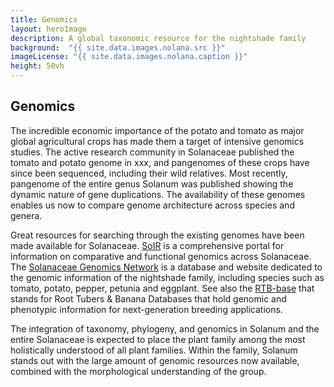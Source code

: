 ```yaml
---
title: Genomics
layout: heroImage
description: A global taxonomic resource for the nightshade family
background:  "{{ site.data.images.nolana.src }}"
imageLicense: "{{ site.data.images.nolana.caption }}"
height: 50vh
---
```


## Genomics

The incredible economic importance of the potato and tomato as major global agricultural crops has made them a target of intensive genomics studies. The active research community in Solanaceae published the tomato and potato genome in xxx, and pangenomes of these crops have since been sequenced, including their wild relatives. Most recently, pangenome of the entire genus Solanum was published showing the dynamic nature of gene duplications. The availability of these genomes enables us now to compare genome architecture across species and genera. 

Great resources for searching through the existing genomes have been made available for Solanaceae. [SoIR](https://soir.bio2db.com) is a comprehensive portal for information on comparative and functional genomics across Solanaceae. The [Solanaceae Genomics Network](https://solgenomics.net/) is a database and website dedicated to the genomic information of the nightshade family, including species such as tomato, potato, pepper, petunia and eggplant. See also the [RTB-base](https://rtbbase.org/) that stands for Root Tubers & Banana Databases that hold genomic and phenotypic information for next-generation breeding applications.

The integration of taxonomy, phylogeny, and genomics in Solanum and the entire Solanaceae is expected to place the plant family among the most holistically understood of all plant families. Within the family, Solanum stands out with the large amount of genomic resources now available, combined with the morphological understanding of the group.
